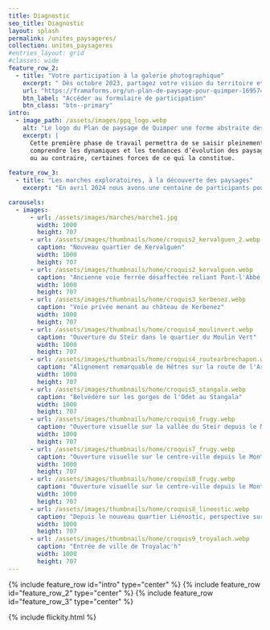 ```yaml
---
title: Diagnostic
seo_title: Diagnostic
layout: splash
permalink: /unites_paysageres/
collection: unites_paysageres
#entries_layout: grid
#classes: wide
feature_row_2:
  - title: "Votre participation à la galerie photographique"
    excerpt: " Dès octobre 2023, partagez votre vision du territoire et envoyez nous des photos de vos lieux paysagers quimpérois favoris !"
    url: "https://framaforms.org/un-plan-de-paysage-pour-quimper-1695744793"
    btn_label: "Accéder au formulaire de participation"
    btn_class: "btn--primary"
intro:
  - image_path: /assets/images/ppq_logo.webp
    alt: "Le logo du Plan de paysage de Quimper une forme abstraite dessinée à l'aquarelle."
    excerpt: |
      Cette première phase de travail permettra de se saisir pleinement des enjeux territoriaux et paysagers de la commune et ses abords :
      comprendre les dynamiques et les tendances d’évolution des paysages de Quimper afin de mettre en exergue certaines fragilités 
      ou au contraire, certaines forces de ce qui la constitue. 
      
feature_row_3:
  - title: "Les marches exploratoires, à la découverte des paysages"
    excerpt: "En avril 2024 nous avons une centaine de participants pour les six marches exploratoires à travers toute la commune ! L'occasion de lire les paysages quimpérois et de partager des points de vue sur les modes de vie actuels et futurs."

carousels:
  - images:
      - url: /assets/images/marches/marche1.jpg
        width: 1000
        height: 707
      - url: /assets/images/thumbnails/home/croquis2_kervalguen_2.webp
        caption: "Nouveau quartier de Kervalguen"
        width: 1000
        height: 707
      - url: /assets/images/thumbnails/home/croquis2_kervalguen.webp
        caption: "Ancienne voie ferrée désaffectée reliant Pont-l'Abbé à Quimper"
        width: 1000
        height: 707
      - url: /assets/images/thumbnails/home/croquis3_kerbenez.webp
        caption: "Voie privée menant au château de Kerbenez"
        width: 1000
        height: 707
      - url: /assets/images/thumbnails/home/croquis4_moulinvert.webp
        caption: "Ouverture du Steïr dans le quartier du Moulin Vert"
        width: 1000
        height: 707
      - url: /assets/images/thumbnails/home/croquis4_routearbrechapon.webp
        caption: "Alignement remarquable de Hêtres sur la route de l'Arbre au Chapon"
        width: 1000
        height: 707
      - url: /assets/images/thumbnails/home/croquis5_stangala.webp
        caption: "Belvédère sur les gorges de l'Odet au Stangala"
        width: 1000
        height: 707
      - url: /assets/images/thumbnails/home/croquis6_frugy.webp
        caption: "Ouverture visuelle sur la vallée du Steïr depuis le Mont Frugy"
        width: 1000
        height: 707
      - url: /assets/images/thumbnails/home/croquis7_frugy.webp
        caption: "Ouverture visuelle sur le centre-ville depuis le Mont Frugy"
        width: 1000
        height: 707
      - url: /assets/images/thumbnails/home/croquis8_frugy.webp
        caption: "Ouverture visuelle sur le centre-ville depuis le Mont Frugy"
        width: 1000
        height: 707
      - url: /assets/images/thumbnails/home/croquis8_lineostic.webp
        caption: "Depuis le nouveau quartier Liénostic, perspective sur le plateau bocager sud"
        width: 1000
        height: 707
      - url: /assets/images/thumbnails/home/croquis9_troyalach.webp
        caption: "Entrée de ville de Troyalac'h"
        width: 1000
        height: 707
---
```


{% include feature_row id="intro" type="center" %}
{% include feature_row id="feature_row_2" type="center" %}
{% include feature_row id="feature_row_3" type="center" %}

{% include flickity.html %}